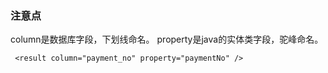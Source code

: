 
### 注意点

column是数据库字段，下划线命名。
property是java的实体类字段，驼峰命名。
```text
 <result column="payment_no" property="paymentNo" />
```
